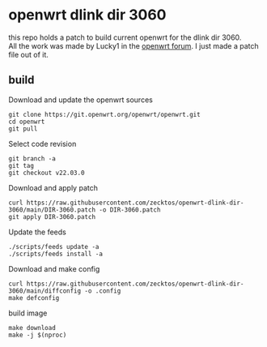 # openwrt dlink dir 3060
this repo holds a patch to build current openwrt for the dlink dir 3060.  
All the work was made by Lucky1 in the [openwrt forum](https://forum.openwrt.org/t/adding-openwrt-support-for-dir-3060/94335/42). I just made a patch file out of it.  

## build
Download and update the openwrt sources
```
git clone https://git.openwrt.org/openwrt/openwrt.git
cd openwrt
git pull
 ```
Select code revision
```
git branch -a
git tag
git checkout v22.03.0
```
Download and apply patch
```
curl https://raw.githubusercontent.com/zecktos/openwrt-dlink-dir-3060/main/DIR-3060.patch -o DIR-3060.patch
git apply DIR-3060.patch
```
Update the feeds
```
./scripts/feeds update -a
./scripts/feeds install -a
```
Download and make config
```
curl https://raw.githubusercontent.com/zecktos/openwrt-dlink-dir-3060/main/diffconfig -o .config
make defconfig
```
build image

```
make download
make -j $(nproc)
```